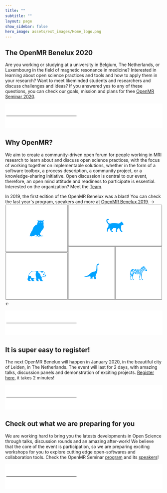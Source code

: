 ```yaml
---
title: ""
subtitle: ""
layout: page
show_sidebar: false
hero_image: assets/ext_images/Home_logo.png
---
```


## The OpenMR Benelux 2020

Are you working or studying at a university in Belgium, The Netherlands, or Luxembourg in the field of magnetic resonance in medicine? Interested in learning about open science practices and tools and how to apply them in your research? Want to meet likeminded students and researchers and discuss challenges and ideas? If you answered yes to any of these questions, you can check our goals, mission and plans for thee [OpenMR Seminar 2020](./page-location-venue.md).

![alt text](assets/ext_images/post_separator.png)

## Why OpenMR?

We aim to create a community-driven open forum for people working in MRI research to learn about and discuss open science practices, with the focus of working together on implementable solutions, whether in the form of a software toolbox, a process description, a community project, or a knowledge-sharing initiative. Open discussion is central to our event, therefore, an open mind attitude and readiness to participate is essential.
Interested on the organization? Meet the [Team](./page-about-us.md).

In 2019, the first edition of the OpenMR Benelux was a blast! You can check the last year's program, speakers and more at [OpenMR Benelux 2019](./page-openmrb-2019.md).
->![previous_openmr_2019|700x600](assets/ext_images/home_image_event_1.png)<-


![alt text](assets/ext_images/post_separator.png)

## It is super easy to register!

The next OpenMR Benelux will happen in January 2020, in the beautiful city of Leiden, in The Netherlands. The event will last for 2 days, with amazing talks, discussion panels and demonstration of exciting projects. [Register here](page-3/), it takes 2 minutes!

![alt text](assets/ext_images/post_separator.png)


## Check out what we are preparing for you

We are working hard to bring you the latests developments in Open Science through talks, discussion rounds and an amazing after-work! We believe that the core of the event is participation, so we are preparing exciting workshops for you to explore cutting edge open-softwares and collaboration tools. Check the OpenMR Seminar [program](products/) and its [speakers](blog/)!

![alt text](assets/ext_images/post_separator.png)



